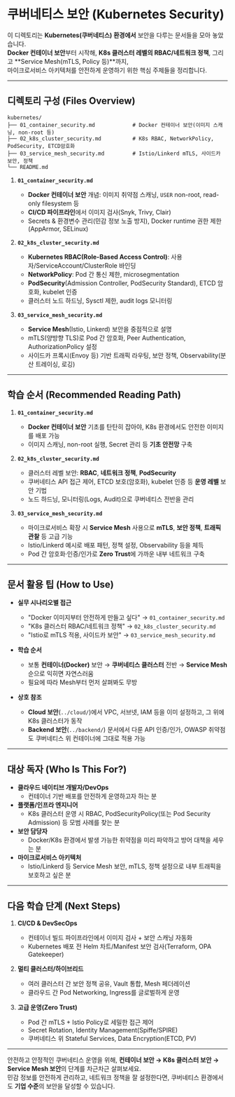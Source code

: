 # 쿠버네티스 보안 (Kubernetes Security)

이 디렉토리는 **Kubernetes(쿠버네티스) 환경에서** 보안을 다루는 문서들을 모아 놓았습니다.  
**Docker 컨테이너 보안**부터 시작해, **K8s 클러스터 레벨의 RBAC/네트워크 정책**, 그리고 **Service Mesh(mTLS, Policy 등)**까지,  
마이크로서비스 아키텍처를 안전하게 운영하기 위한 핵심 주제들을 정리합니다.

---

## 디렉토리 구성 (Files Overview)

```plaintext
kubernetes/
├── 01_container_security.md            # Docker 컨테이너 보안(이미지 스캐닝, non-root 등)
├── 02_k8s_cluster_security.md          # K8s RBAC, NetworkPolicy, PodSecurity, ETCD암호화
├── 03_service_mesh_security.md         # Istio/Linkerd mTLS, 사이드카 보안, 정책
└── README.md          
```


1. **`01_container_security.md`**  
   - **Docker 컨테이너 보안** 개념: 이미지 취약점 스캐닝, `USER` non-root, read-only filesystem 등  
   - **CI/CD 파이프라인**에서 이미지 검사(Snyk, Trivy, Clair)  
   - Secrets & 환경변수 관리(민감 정보 노출 방지), Docker runtime 권한 제한(AppArmor, SELinux)

2. **`02_k8s_cluster_security.md`**  
   - **Kubernetes RBAC(Role-Based Access Control)**: 사용자/ServiceAccount/ClusterRole 바인딩  
   - **NetworkPolicy**: Pod 간 통신 제한, microsegmentation  
   - **PodSecurity**(Admission Controller, PodSecurity Standard), ETCD 암호화, kubelet 인증  
   - 클러스터 노드 하드닝, Sysctl 제한, audit logs 모니터링

3. **`03_service_mesh_security.md`**  
   - **Service Mesh**(Istio, Linkerd) 보안을 중점적으로 설명  
   - mTLS(양방향 TLS)로 Pod 간 암호화, Peer Authentication, AuthorizationPolicy 설정  
   - 사이드카 프록시(Envoy 등) 기반 트래픽 라우팅, 보안 정책, Observability(분산 트레이싱, 로깅)

---

## 학습 순서 (Recommended Reading Path)

1. **`01_container_security.md`**  
   - **Docker 컨테이너 보안** 기초를 탄탄히 잡아야, K8s 환경에서도 안전한 이미지를 배포 가능  
   - 이미지 스캐닝, non-root 실행, Secret 관리 등 **기초 안전망** 구축

2. **`02_k8s_cluster_security.md`**  
   - 클러스터 레벨 보안: **RBAC**, **네트워크 정책**, **PodSecurity**  
   - 쿠버네티스 API 접근 제어, ETCD 보호(암호화), kubelet 인증 등 **운영 레벨** 보안 기법  
   - 노드 하드닝, 모니터링(Logs, Audit)으로 쿠버네티스 전반을 관리

3. **`03_service_mesh_security.md`**  
   - 마이크로서비스 확장 시 **Service Mesh** 사용으로 **mTLS**, **보안 정책**, **트래픽 관찰** 등 고급 기능  
   - Istio/Linkerd 예시로 배포 패턴, 정책 설정, Observability 등을 체득  
   - Pod 간 암호화·인증/인가로 **Zero Trust**에 가까운 내부 네트워크 구축

---

## 문서 활용 팁 (How to Use)

- **실무 시나리오별 접근**  
  - "Docker 이미지부터 안전하게 만들고 싶다" → `01_container_security.md`  
  - "K8s 클러스터 RBAC/네트워크 정책" → `02_k8s_cluster_security.md`  
  - "Istio로 mTLS 적용, 사이드카 보안" → `03_service_mesh_security.md`

- **학습 순서**  
  - 보통 **컨테이너(Docker)** 보안 → **쿠버네티스 클러스터** 전반 → **Service Mesh** 순으로 익히면 자연스러움  
  - 필요에 따라 Mesh부터 먼저 살펴봐도 무방

- **상호 참조**  
  - **Cloud 보안**(`../cloud/`)에서 VPC, 서브넷, IAM 등을 이미 설정하고, 그 위에 K8s 클러스터가 동작  
  - **Backend 보안**(`../backend/`) 문서에서 다룬 API 인증/인가, OWASP 취약점도 쿠버네티스 위 컨테이너에 그대로 적용 가능

---

## 대상 독자 (Who Is This For?)

- **클라우드 네이티브 개발자/DevOps**  
  - 컨테이너 기반 배포를 안전하게 운영하고자 하는 분  
- **플랫폼/인프라 엔지니어**  
  - K8s 클러스터 운영 시 RBAC, PodSecurityPolicy(또는 Pod Security Admission) 등 모범 사례를 찾는 분  
- **보안 담당자**  
  - Docker/K8s 환경에서 발생 가능한 취약점을 미리 파악하고 방어 대책을 세우는 분  
- **마이크로서비스 아키텍처**  
  - Istio/Linkerd 등 Service Mesh 보안, mTLS, 정책 설정으로 내부 트래픽을 보호하고 싶은 분

---

## 다음 학습 단계 (Next Steps)

1. **CI/CD & DevSecOps**  
   - 컨테이너 빌드 파이프라인에서 이미지 검사 + 보안 스캐닝 자동화  
   - Kubernetes 배포 전 Helm 차트/Manifest 보안 검사(Terraform, OPA Gatekeeper)

2. **멀티 클러스터/하이브리드**  
   - 여러 클러스터 간 보안 정책 공유, Vault 통합, Mesh 페더레이션  
   - 클라우드 간 Pod Networking, Ingress를 글로벌하게 운영

3. **고급 운영(Zero Trust)**  
   - Pod 간 mTLS + Istio Policy로 세밀한 접근 제어  
   - Secret Rotation, Identity Management(Spiffe/SPIRE)  
   - 쿠버네티스 위 Stateful Services, Data Encryption(ETCD, PV)

---

안전하고 안정적인 쿠버네티스 운영을 위해, **컨테이너 보안 → K8s 클러스터 보안 → Service Mesh 보안**의 단계를 차근차근 살펴보세요.  
민감 정보를 안전하게 관리하고, 네트워크 정책을 잘 설정한다면, 쿠버네티스 환경에서도 **기업 수준**의 보안을 달성할 수 있습니다.
